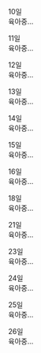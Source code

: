 10일  
육아중...

11일  
육아중...

12일  
육아중...

13일  
육아중...

14일  
육아중...

15일  
육아중...

16일  
육아중...

18일  
육아중...

21일  
육아중...

23일  
육아중...

24일  
육아중...

25일  
육아중...

26일  
육아중...
